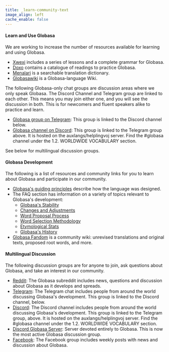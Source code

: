 ```yaml
---
title: _learn-community-text
image_align: left
cache_enable: false
---
```


#### Learn and Use Globasa
We are working to increase the number of resources available for learning and using Globasa.

* [Xwexi](https://xwexi.globasa.net/eng) includes a series of lessons and a complete grammar for Globasa.
* [Doxo](https://doxo.globasa.net/eng) contains a catalogue of readings to practice Globasa.
* [Menalari](https://menalari.globasa.net/eng) is a searchable translation dictionary.
* [Globasawiki](https://wiki.globasa.net/wiki/Cuyo_Sayfa) is a Globasa-language Wiki.

The following Globasa-only chat groups are discussion areas where we only speak Globasa. The Discord Channel and Telegram group are linked to each other. This means you may join either one, and you will see the discussion in both. This is for newcomers and fluent speakers alike to practice and learn.

* [Globasa group on Telegram](https://t.me/+Fs990oWWZtJMAfhy): This group is linked to the Discord channel below.
* [Globasa channel on Discord](https://discord.gg/tyYHheM): This group is linked to the Telegram group above. It is hosted on the auxlangs/helplingvoj server. Find the #globasa channel under the 1.2. WORLDWIDE VOCABULARY section.

See below for multilingual discussion groups.

#### Globasa Development
The following is a list of resources and community links for you to learn about Globasa and participate in our community.

* [Globasa's guiding principles](/max/gidane-principi) describe how the language was designed.
* The FAQ section has information on a variety of topics relevant to Globasa's development:
	* [Globasa's Stability](/max/andinya-de-globasa)
	* [Changes and Adjustments](/max/alogi-ji-lilalogi)
	* [Word Proposal Process](/max/proceso-fe-lexijeni)
	* [Word Selection Methodology](/max/metode-fe-lexiseleti)
	* [Etymological Stats](/max/estatisti-fe-lexiofata)
	* [Globasa's History](/max/histori-de-globasa)
* [Globasa Fandom](https://globasa.fandom.com/wiki/Globasa_Wiki) is a community wiki: unrevised translations and original texts, proposed root words, and more.  

#### Multilingual Discussion
The following discussion groups are for anyone to join, ask questions about Globasa, and take an interest in our community. 

* [Reddit](https://www.reddit.com/r/Globasa/): The Globasa subreddit includes news, questions and discussion about Globasa as it develops and spreads.
* [Telegram](https://t.me/+D4HjZQpQqXZ1vLMS): The Telegram chat includes people from around the world discussing Globasa's development. This group is linked to the Discord channel, below.
* [Discord](https://discord.gg/tyYHheM): The Discord channel includes people from around the world discussing Globasa's development. This group is linked to the Telegram group, above. It is hosted on the auxlangs/helplingvoj server. Find the #globasa channel under the 1.2. WORLDWIDE VOCABULARY section.
* [Discord Globasa Server](https://discord.gg/JCaqAvapGR): Server devoted entirely to Globasa. This is now the most active Globasa discussion group.
* [Facebook](https://www.facebook.com/groups/438894989997591/?ref=bookmarks): The Facebook group includes weekly posts with news and discussion about Globasa.
